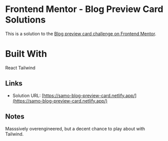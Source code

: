 # Frontend Mentor - Blog Preview Card Solutions

This is a solution to the [Blog preview card challenge on Frontend Mentor](https://www.frontendmentor.io/challenges/blog-preview-card-ckPaj01IcS).

# Built With

React
Tailwind

## Links

- Solution URL: [https://samo-blog-preview-card.netlify.app/](https://samo-blog-preview-card.netlify.app/)

## Notes

Masssively overengineered, but a decent chance to play about with Tailwind.
